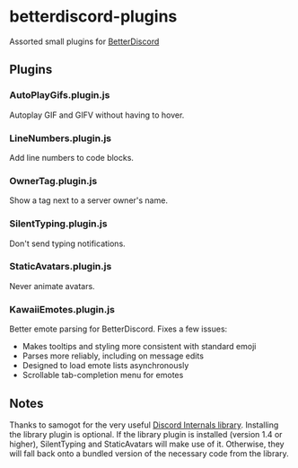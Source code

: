 # betterdiscord-plugins
Assorted small plugins for [BetterDiscord](https://github.com/Jiiks/BetterDiscordApp)

## Plugins

### AutoPlayGifs.plugin.js
Autoplay GIF and GIFV without having to hover.

### LineNumbers.plugin.js
Add line numbers to code blocks.

### OwnerTag.plugin.js
Show a tag next to a server owner's name.

### SilentTyping.plugin.js
Don't send typing notifications.

### StaticAvatars.plugin.js
Never animate avatars.

### KawaiiEmotes.plugin.js
Better emote parsing for BetterDiscord. Fixes a few issues:

- Makes tooltips and styling more consistent with standard emoji
- Parses more reliably, including on message edits
- Designed to load emote lists asynchronously
- Scrollable tab-completion menu for emotes

## Notes

Thanks to samogot for the very useful [Discord Internals library](https://github.com/samogot/betterdiscord-plugins/tree/master/v2/1Lib%20Discord%20Internals). Installing the library plugin is optional. If the library plugin is installed (version 1.4 or higher), SilentTyping and StaticAvatars will make use of it. Otherwise, they will fall back onto a bundled version of the necessary code from the library.
